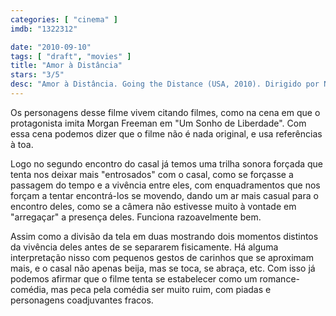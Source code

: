 ```yaml
---
categories: [ "cinema" ]
imdb: "1322312"

date: "2010-09-10"
tags: [ "draft", "movies" ]
title: "Amor à Distância"
stars: "3/5"
desc: "Amor à Distância. Going the Distance (USA, 2010). Dirigido por Nanette Burstein. Escrito por Geoff LaTulippe. Com Drew Barrymore, Justin Long, Charlie Day, Jason Sudeikis, Christina Applegate, Ron Livingston, Oliver Jackson-Cohen, Jim Gaffigan, Natalie Morales."
---
```

Os personagens desse filme vivem citando filmes, como na cena em que o protagonista imita Morgan Freeman em "Um Sonho de Liberdade". Com essa cena podemos dizer que o filme não é nada original, e usa referências à toa.

Logo no segundo encontro do casal já temos uma trilha sonora forçada que tenta nos deixar mais "entrosados" com o casal, como se forçasse a passagem do tempo e a vivência entre eles, com enquadramentos que nos forçam a tentar encontrá-los se movendo, dando um ar mais casual para o encontro deles, como se a câmera não estivesse muito à vontade em "arregaçar" a presença deles. Funciona razoavelmente bem.

Assim como a divisão da tela em duas mostrando dois momentos distintos da vivência deles antes de se separarem fisicamente. Há alguma interpretação nisso com pequenos gestos de carinhos que se aproximam mais, e o casal não apenas beija, mas se toca, se abraça, etc. Com isso já podemos afirmar que o filme tenta se estabelecer como um romance-comédia, mas peca pela comédia ser muito ruim, com piadas e personagens coadjuvantes fracos.

